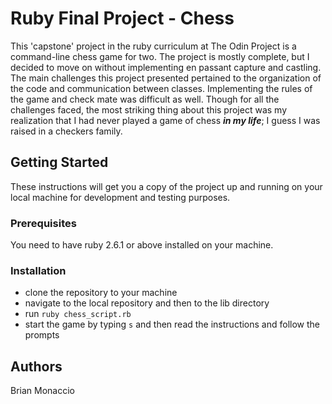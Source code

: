 # Ruby Final Project - Chess

This 'capstone' project in the ruby curriculum at The Odin Project is a command-line chess game for two. The project is mostly
complete, but I decided to move on without implementing en passant capture and castling. The main challenges this project 
presented pertained to the organization of the code and communication between classes. Implementing the rules of the game and check mate was difficult as well. Though for all the challenges faced, the most striking thing about this project was my realization that I had never played a game of chess ***in my life***; I guess I was raised in a checkers family. 

## Getting Started
These instructions will get you a copy of the project up and running on your local machine for development and testing purposes.
### Prerequisites
You need to have ruby 2.6.1 or above installed on your machine.
### Installation
- clone the repository to your machine
- navigate to the local repository and then to the lib directory
- run ```ruby chess_script.rb```
- start the game by typing `s` and then read the instructions and follow the prompts
## Authors
Brian Monaccio
